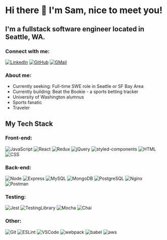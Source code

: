 # Hi there 👋 I'm Sam, nice to meet you!

## I'm a fullstack software engineer located in Seattle, WA.

### Connect with me:

[![LinkedIn](https://img.shields.io/badge/Samuel_Gasser-%230077B5.svg?style=for-the-badge&logo=linkedin&logoColor=white)](https://www.linkedin.com/in/samuel-gasser/)
[![GitHub](https://img.shields.io/badge/sgasser94-%23121011.svg?style=for-the-badge&logo=github&logoColor=white)](https://github.com/sgasser94)
[![GMail](https://img.shields.io/badge/samuel.a.gasser-D14836?style=for-the-badge&logo=gmail&logoColor=white)](mailto:samuel.a.gasser@gmail.com)

### About me:

<ul>
  <li> Currently seeking: Full-time SWE role in Seattle or SF Bay Area
  <li> Currently building: Beat the Bookie - a sports betting tracker
  <li> University of Washington alumnus
  <li> Sports fanatic
  <li> Traveler
</ul>

## My Tech Stack

### Front-end:
![JavaScript](https://img.shields.io/badge/JavaScript-F7DF1E?&style=for-the-badge&logo=javascript&logoColor=white)
![React](https://img.shields.io/badge/React-61DAFB?logo=react&logoColor=white&style=for-the-badge)
![Redux](https://img.shields.io/badge/redux-764ABC?logo=Redux&logoColor=white&style=for-the-badge)
![jQuery](https://img.shields.io/badge/jquery-%230769AD.svg?style=for-the-badge&logo=jquery&logoColor=white)
![styled-components](https://img.shields.io/badge/styled--components-DB7093?style=for-the-badge&logo=styled-components&logoColor=white)
![HTML](https://img.shields.io/badge/HTML5-E34F26?&style=for-the-badge&logo=html5&logoColor=white)
![CSS](https://img.shields.io/badge/CSS3-1572B6?&style=for-the-badge&logo=css3&logoColor=white)

### Back-end:
![Node](https://img.shields.io/badge/Node.Js-339933?&style=for-the-badge&logo=node-dot-js&logoColor=white)
![Express](https://img.shields.io/badge/Express-000000?&style=for-the-badge&logo=express)
![MySQL](https://img.shields.io/badge/MySQL-4479A1?&style=for-the-badge&logo=mysql&logoColor=white)
![MongoDB](https://img.shields.io/badge/MongoDB-47A248?&style=for-the-badge&logo=mongodb&logoColor=white)
![PostgreSQL](https://img.shields.io/badge/PostgreSQL-%23316192.svg?style=for-the-badge&logo=postgresql&logoColor=white)
![Nginx](https://img.shields.io/badge/NGINX-009639?&style=for-the-badge&logo=Nginx&logoColor=white)
![Postman](https://img.shields.io/badge/Postman-FF6C37?&style=for-the-badge&logo=postman&logoColor=white)


### Testing:
![Jest](https://img.shields.io/badge/Jest-C21325?&style=for-the-badge&logo=Jest&logoColor=white)
![TestingLibrary](https://img.shields.io/badge/TestingLibrary-%23E33332?style=for-the-badge&logo=testing-library&logoColor=white)
![Mocha](https://img.shields.io/badge/Mocha-8D6748?&style=for-the-badge&logo=Mocha&logoColor=white)
![Chai](https://img.shields.io/badge/Chai-A30701?&style=for-the-badge&logo=Chai&logoColor=white)

### Other:
![Git](https://img.shields.io/badge/git-%23F05033.svg?style=for-the-badge&logo=git&logoColor=white)
![ESLint](https://img.shields.io/badge/ESLint-4B3263?style=for-the-badge&logo=eslint&logoColor=white)
![VSCode](https://img.shields.io/badge/VSCode-007ACC?&style=for-the-badge&logo=visual-studio-code&logoColor=white)
![webpack](https://img.shields.io/badge/Webpack-8DD6F9?&style=for-the-badge&logo=webpack&logoColor=white)
![babel](https://img.shields.io/badge/Babel-F9DC3E?&style=for-the-badge&logo=babel&logoColor=white)
![aws](https://img.shields.io/badge/aws-232F3E?&style=for-the-badge&logo=amazon-aws&logoColor=white)
